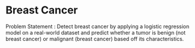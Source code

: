 # Breast Cancer
Problem Statement : Detect breast cancer by applying a logistic regression model on a real-world dataset and predict whether a tumor is benign (not breast cancer) or malignant (breast cancer) based off its characteristics.

